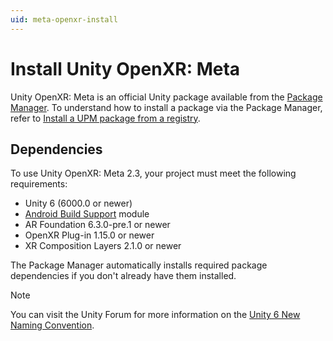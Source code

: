 ```yaml
---
uid: meta-openxr-install
---
```

# Install Unity OpenXR: Meta

Unity OpenXR: Meta is an official Unity package available from the [Package Manager](https://docs.unity3d.com/6000.0/Documentation/Manual/upm-ui.html). To understand how to install a package via the Package Manager, refer to [Install a UPM package from a registry](https://docs.unity3d.com/6000.0/Documentation/Manual/upm-ui-install.html).

## Dependencies

To use Unity OpenXR: Meta 2.3, your project must meet the following requirements:

* Unity 6 (6000.0 or newer)
* [Android Build Support](xref:um-android-install-dependencies) module
* AR Foundation 6.3.0-pre.1 or newer
* OpenXR Plug-in 1.15.0 or newer
* XR Composition Layers 2.1.0 or newer

The Package Manager automatically installs required package dependencies if you don't already have them installed.

> [!NOTE]
> You can visit the Unity Forum for more information on the [Unity 6 New Naming Convention](https://discussions.unity.com/t/unity-6-new-naming-convention/942214).
